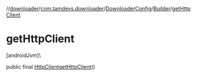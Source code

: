 //[downloader](../../../../index.md)/[com.tamdevs.downloader](../../index.md)/[DownloaderConfig](../index.md)/[Builder](index.md)/[getHttpClient](get-http-client.md)

# getHttpClient

[androidJvm]\

public final [HttpClient](../../../com.tamdevs.downloader.httpclient/-http-client/index.md)[getHttpClient](get-http-client.md)()
